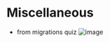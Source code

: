 # Miscellaneous

- from migrations quiz
![image](https://user-images.githubusercontent.com/60513695/100545034-b1889900-3294-11eb-80ed-9f40c65de544.png)
